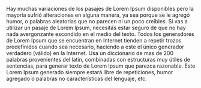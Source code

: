 Hay muchas variaciones de los pasajes de Lorem Ipsum disponibles
 pero la mayoría sufrió alteraciones en alguna manera, ya sea porque se le agregó humor, o palabras aleatorias que no parecen ni
 un poco creíbles. Si vas a utilizar un pasaje de Lorem Ipsum, necesitás estar seguro de que no hay nada avergonzante escondido
 en el medio del texto. Todos los generadores de Lorem Ipsum que se encuentran en Internet tienden a repetir trozos predefinidos
 cuando sea necesario, haciendo a este el único generador verdadero (válido) en la Internet. Usa un diccionario de mas de 200
 palabras provenientes del latín, combinadas con estructuras muy útiles de sentencias, para generar texto de Lorem Ipsum que
 parezca razonable. Este Lorem Ipsum generado siempre
estará libre de repeticiones, humor agregado o
palabras no características del lenguaje, etc. 